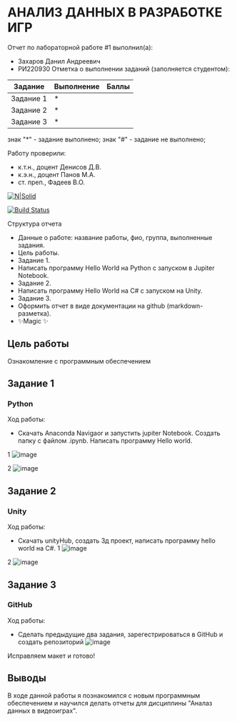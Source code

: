 # АНАЛИЗ ДАННЫХ В РАЗРАБОТКЕ ИГР
Отчет по лабораторной работе #1 выполнил(а):
- Захаров Данил Андреевич
- РИ220930
Отметка о выполнении заданий (заполняется студентом):

| Задание | Выполнение | Баллы |
| ------ | ------ | ------ |
| Задание 1 | * |            |
| Задание 2 | * |            |
| Задание 3 | * |            |  

знак "*" - задание выполнено; знак "#" - задание не выполнено;

Работу проверили:
- к.т.н., доцент Денисов Д.В.
- к.э.н., доцент Панов М.А.
- ст. преп., Фадеев В.О.

[![N|Solid](https://cldup.com/dTxpPi9lDf.thumb.png)](https://nodesource.com/products/nsolid)

[![Build Status](https://travis-ci.org/joemccann/dillinger.svg?branch=master)](https://travis-ci.org/joemccann/dillinger)

Структура отчета

- Данные о работе: название работы, фио, группа, выполненные задания.
- Цель работы.
- Задание 1.
- Написать программу Hello World на Python с запуском в Jupiter Notebook.
- Задание 2.
- Написать программу Hello World на C# с запуском на Unity. 
- Задание 3.
- Оформить отчет в виде документации на github (markdown-разметка).
- ✨Magic ✨

## Цель работы
Ознакомление с программным обеспечением

## Задание 1
### Python
Ход работы:
- Скачать Anaconda Navigaor и запустить jupiter Notebook. Создать папку с файлом .ipynb. Написать программу Hello world. 


1
![image](https://github.com/KamikotoRem/DA-in-GameDev-lab1/assets/129965242/1c7233f7-9dc1-47ae-86d7-340ce7185b48)

2
![image](https://github.com/KamikotoRem/DA-in-GameDev-lab1/assets/129965242/f9ade0df-1b41-43c1-b54c-7b383a89d044)


## Задание 2
### Unity
Ход работы:
- Скачать unityHub, создать 3д проект, написать программу hello world на C#.
1
![image](https://github.com/KamikotoRem/DA-in-GameDev-lab1/assets/129965242/aa9f41e3-1783-4aef-8c01-d9cfe9172f02)

2
![image](https://github.com/KamikotoRem/DA-in-GameDev-lab1/assets/129965242/fce8b63a-31fc-4fc1-aedb-52ccc22cbecd)


## Задание 3
### GitHub
Ход работы:
- Сделать предыдущие два задания, зарегестрироваться в GitHub и создать репозиторий
![image](https://github.com/KamikotoRem/DA-in-GameDev-lab1/assets/129965242/d11bc5f0-b222-4fe3-9e8a-eb4050034321)

Исправляем макет и готово!




## Выводы

В ходе данной работы я познакомился с новым программным обеспечением и научился делать отчеты для дисциплины "Аналаз данных в видеоиграх".
